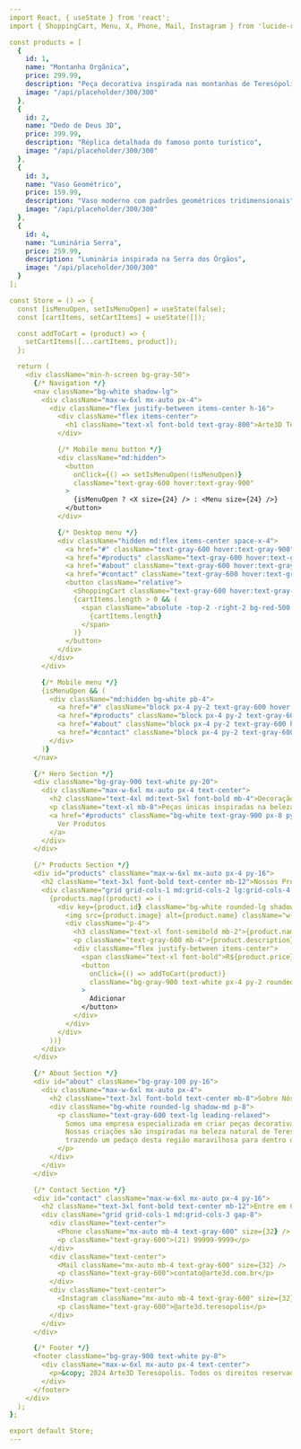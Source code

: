 ```yaml
---
import React, { useState } from 'react';
import { ShoppingCart, Menu, X, Phone, Mail, Instagram } from 'lucide-react';

const products = [
  {
    id: 1,
    name: "Montanha Orgânica",
    price: 299.99,
    description: "Peça decorativa inspirada nas montanhas de Teresópolis",
    image: "/api/placeholder/300/300"
  },
  {
    id: 2,
    name: "Dedo de Deus 3D",
    price: 399.99,
    description: "Réplica detalhada do famoso ponto turístico",
    image: "/api/placeholder/300/300"
  },
  {
    id: 3,
    name: "Vaso Geométrico",
    price: 159.99,
    description: "Vaso moderno com padrões geométricos tridimensionais",
    image: "/api/placeholder/300/300"
  },
  {
    id: 4,
    name: "Luminária Serra",
    price: 259.99,
    description: "Luminária inspirada na Serra dos Órgãos",
    image: "/api/placeholder/300/300"
  }
];

const Store = () => {
  const [isMenuOpen, setIsMenuOpen] = useState(false);
  const [cartItems, setCartItems] = useState([]);

  const addToCart = (product) => {
    setCartItems([...cartItems, product]);
  };

  return (
    <div className="min-h-screen bg-gray-50">
      {/* Navigation */}
      <nav className="bg-white shadow-lg">
        <div className="max-w-6xl mx-auto px-4">
          <div className="flex justify-between items-center h-16">
            <div className="flex items-center">
              <h1 className="text-xl font-bold text-gray-800">Arte3D Teresópolis</h1>
            </div>

            {/* Mobile menu button */}
            <div className="md:hidden">
              <button
                onClick={() => setIsMenuOpen(!isMenuOpen)}
                className="text-gray-600 hover:text-gray-900"
              >
                {isMenuOpen ? <X size={24} /> : <Menu size={24} />}
              </button>
            </div>

            {/* Desktop menu */}
            <div className="hidden md:flex items-center space-x-4">
              <a href="#" className="text-gray-600 hover:text-gray-900">Início</a>
              <a href="#products" className="text-gray-600 hover:text-gray-900">Produtos</a>
              <a href="#about" className="text-gray-600 hover:text-gray-900">Sobre</a>
              <a href="#contact" className="text-gray-600 hover:text-gray-900">Contato</a>
              <button className="relative">
                <ShoppingCart className="text-gray-600 hover:text-gray-900" />
                {cartItems.length > 0 && (
                  <span className="absolute -top-2 -right-2 bg-red-500 text-white rounded-full w-5 h-5 flex items-center justify-center text-xs">
                    {cartItems.length}
                  </span>
                )}
              </button>
            </div>
          </div>
        </div>

        {/* Mobile menu */}
        {isMenuOpen && (
          <div className="md:hidden bg-white pb-4">
            <a href="#" className="block px-4 py-2 text-gray-600 hover:text-gray-900">Início</a>
            <a href="#products" className="block px-4 py-2 text-gray-600 hover:text-gray-900">Produtos</a>
            <a href="#about" className="block px-4 py-2 text-gray-600 hover:text-gray-900">Sobre</a>
            <a href="#contact" className="block px-4 py-2 text-gray-600 hover:text-gray-900">Contato</a>
          </div>
        )}
      </nav>

      {/* Hero Section */}
      <div className="bg-gray-900 text-white py-20">
        <div className="max-w-6xl mx-auto px-4 text-center">
          <h2 className="text-4xl md:text-5xl font-bold mb-4">Decoração 3D em Teresópolis</h2>
          <p className="text-xl mb-8">Peças únicas inspiradas na beleza da Serra dos Órgãos</p>
          <a href="#products" className="bg-white text-gray-900 px-8 py-3 rounded-lg font-semibold hover:bg-gray-100 transition duration-300">
            Ver Produtos
          </a>
        </div>
      </div>

      {/* Products Section */}
      <div id="products" className="max-w-6xl mx-auto px-4 py-16">
        <h2 className="text-3xl font-bold text-center mb-12">Nossos Produtos</h2>
        <div className="grid grid-cols-1 md:grid-cols-2 lg:grid-cols-4 gap-8">
          {products.map((product) => (
            <div key={product.id} className="bg-white rounded-lg shadow-md overflow-hidden">
              <img src={product.image} alt={product.name} className="w-full h-64 object-cover" />
              <div className="p-4">
                <h3 className="text-xl font-semibold mb-2">{product.name}</h3>
                <p className="text-gray-600 mb-4">{product.description}</p>
                <div className="flex justify-between items-center">
                  <span className="text-xl font-bold">R${product.price}</span>
                  <button
                    onClick={() => addToCart(product)}
                    className="bg-gray-900 text-white px-4 py-2 rounded hover:bg-gray-800 transition duration-300"
                  >
                    Adicionar
                  </button>
                </div>
              </div>
            </div>
          ))}
        </div>
      </div>

      {/* About Section */}
      <div id="about" className="bg-gray-100 py-16">
        <div className="max-w-6xl mx-auto px-4">
          <h2 className="text-3xl font-bold text-center mb-8">Sobre Nós</h2>
          <div className="bg-white rounded-lg shadow-md p-8">
            <p className="text-gray-600 text-lg leading-relaxed">
              Somos uma empresa especializada em criar peças decorativas únicas usando tecnologia de impressão 3D.
              Nossas criações são inspiradas na beleza natural de Teresópolis e da Serra dos Órgãos,
              trazendo um pedaço desta região maravilhosa para dentro de sua casa.
            </p>
          </div>
        </div>
      </div>

      {/* Contact Section */}
      <div id="contact" className="max-w-6xl mx-auto px-4 py-16">
        <h2 className="text-3xl font-bold text-center mb-12">Entre em Contato</h2>
        <div className="grid grid-cols-1 md:grid-cols-3 gap-8">
          <div className="text-center">
            <Phone className="mx-auto mb-4 text-gray-600" size={32} />
            <p className="text-gray-600">(21) 99999-9999</p>
          </div>
          <div className="text-center">
            <Mail className="mx-auto mb-4 text-gray-600" size={32} />
            <p className="text-gray-600">contato@arte3d.com.br</p>
          </div>
          <div className="text-center">
            <Instagram className="mx-auto mb-4 text-gray-600" size={32} />
            <p className="text-gray-600">@arte3d.teresopolis</p>
          </div>
        </div>
      </div>

      {/* Footer */}
      <footer className="bg-gray-900 text-white py-8">
        <div className="max-w-6xl mx-auto px-4 text-center">
          <p>&copy; 2024 Arte3D Teresópolis. Todos os direitos reservados.</p>
        </div>
      </footer>
    </div>
  );
};

export default Store;
---
```

